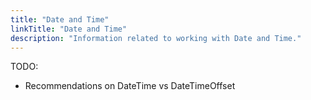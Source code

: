 ```yaml
---
title: "Date and Time"
linkTitle: "Date and Time"
description: "Information related to working with Date and Time."
---
```


TODO:

* Recommendations on DateTime vs DateTimeOffset
